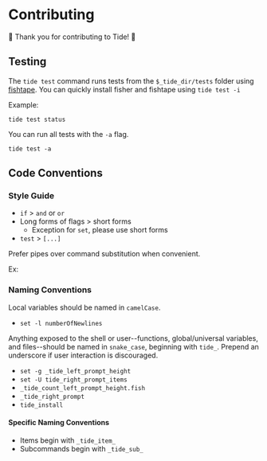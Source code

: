 # Contributing

🌊 Thank you for contributing to Tide! 🌊

## Testing

The `tide test` command runs tests from the `$_tide_dir/tests` folder using [fishtape][]. You can quickly install fisher and fishtape using `tide test -i`

Example:

```console
tide test status
```

You can run all tests with the `-a` flag.

```console
tide test -a
```

## Code Conventions

### Style Guide

- `if` > `and` or `or`
- Long forms of flags > short forms
  - Exception for `set`, please use short forms
- `test` > `[...]`

Prefer pipes over command substitution when convenient.

Ex:

### Naming Conventions

Local variables should be named in `camelCase`.

- `set -l numberOfNewlines`

Anything exposed to the shell or user--functions, global/universal variables, and files--should be named in `snake_case`, beginning with `tide_`. Prepend an underscore if user interaction is discouraged.

- `set -g _tide_left_prompt_height`
- `set -U tide_right_prompt_items`
- `_tide_count_left_prompt_height.fish`
- `_tide_right_prompt`
- `tide_install`

#### Specific Naming Conventions

- Items begin with `_tide_item_`
- Subcommands begin with `_tide_sub_`

[fishtape]: https://github.com/jorgebucaran/fishtape
